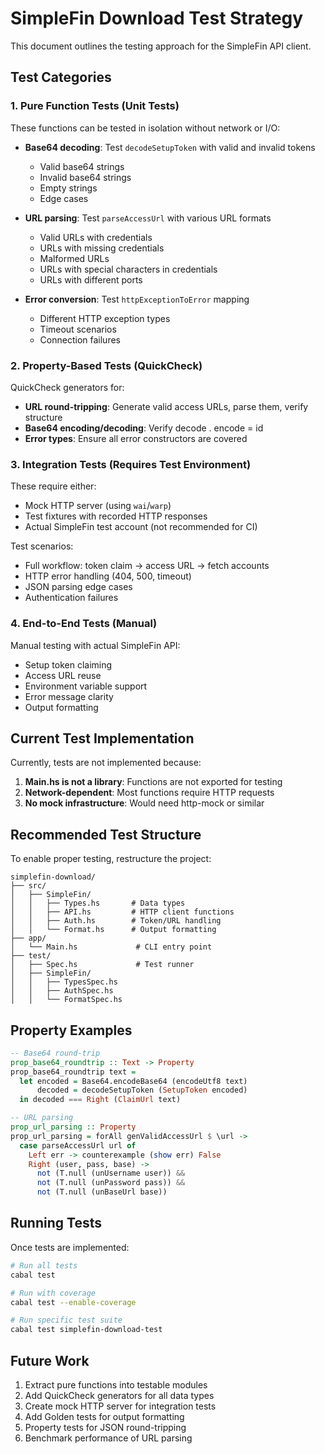 # SimpleFin Download Test Strategy

This document outlines the testing approach for the SimpleFin API client.

## Test Categories

### 1. Pure Function Tests (Unit Tests)

These functions can be tested in isolation without network or I/O:

- **Base64 decoding**: Test `decodeSetupToken` with valid and invalid tokens
  - Valid base64 strings
  - Invalid base64 strings
  - Empty strings
  - Edge cases

- **URL parsing**: Test `parseAccessUrl` with various URL formats
  - Valid URLs with credentials
  - URLs with missing credentials
  - Malformed URLs
  - URLs with special characters in credentials
  - URLs with different ports

- **Error conversion**: Test `httpExceptionToError` mapping
  - Different HTTP exception types
  - Timeout scenarios
  - Connection failures

### 2. Property-Based Tests (QuickCheck)

QuickCheck generators for:

- **URL round-tripping**: Generate valid access URLs, parse them, verify structure
- **Base64 encoding/decoding**: Verify decode . encode = id
- **Error types**: Ensure all error constructors are covered

### 3. Integration Tests (Requires Test Environment)

These require either:
- Mock HTTP server (using `wai`/`warp`)
- Test fixtures with recorded HTTP responses
- Actual SimpleFin test account (not recommended for CI)

Test scenarios:
- Full workflow: token claim → access URL → fetch accounts
- HTTP error handling (404, 500, timeout)
- JSON parsing edge cases
- Authentication failures

### 4. End-to-End Tests (Manual)

Manual testing with actual SimpleFin API:
- Setup token claiming
- Access URL reuse
- Environment variable support
- Error message clarity
- Output formatting

## Current Test Implementation

Currently, tests are not implemented because:

1. **Main.hs is not a library**: Functions are not exported for testing
2. **Network-dependent**: Most functions require HTTP requests
3. **No mock infrastructure**: Would need http-mock or similar

## Recommended Test Structure

To enable proper testing, restructure the project:

```
simplefin-download/
├── src/
│   ├── SimpleFin/
│   │   ├── Types.hs       # Data types
│   │   ├── API.hs         # HTTP client functions
│   │   ├── Auth.hs        # Token/URL handling
│   │   └── Format.hs      # Output formatting
├── app/
│   └── Main.hs             # CLI entry point
├── test/
│   ├── Spec.hs             # Test runner
│   ├── SimpleFin/
│   │   ├── TypesSpec.hs
│   │   ├── AuthSpec.hs
│   │   └── FormatSpec.hs
```

##  Property Examples

```haskell
-- Base64 round-trip
prop_base64_roundtrip :: Text -> Property
prop_base64_roundtrip text =
  let encoded = Base64.encodeBase64 (encodeUtf8 text)
      decoded = decodeSetupToken (SetupToken encoded)
  in decoded === Right (ClaimUrl text)

-- URL parsing
prop_url_parsing :: Property
prop_url_parsing = forAll genValidAccessUrl $ \url ->
  case parseAccessUrl url of
    Left err -> counterexample (show err) False
    Right (user, pass, base) ->
      not (T.null (unUsername user)) &&
      not (T.null (unPassword pass)) &&
      not (T.null (unBaseUrl base))
```

## Running Tests

Once tests are implemented:

```bash
# Run all tests
cabal test

# Run with coverage
cabal test --enable-coverage

# Run specific test suite
cabal test simplefin-download-test
```

## Future Work

1. Extract pure functions into testable modules
2. Add QuickCheck generators for all data types
3. Create mock HTTP server for integration tests
4. Add Golden tests for output formatting
5. Property tests for JSON round-tripping
6. Benchmark performance of URL parsing
